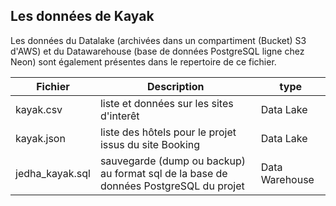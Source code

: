 ## Les données de Kayak

Les données du Datalake (archivées dans un compartiment (Bucket) S3 d'AWS) et du Datawarehouse (base de données PostgreSQL  ligne chez Neon) sont également présentes dans le repertoire de ce fichier.

| Fichier | Description | type |
| --------|-------------|------|
| kayak.csv | liste et données sur les sites d'interêt | Data Lake
| kayak.json | liste des hôtels pour le projet issus du site Booking | Data Lake
| jedha_kayak.sql | sauvegarde (dump ou backup) au format sql de la base de données PostgreSQL du projet | Data Warehouse |
